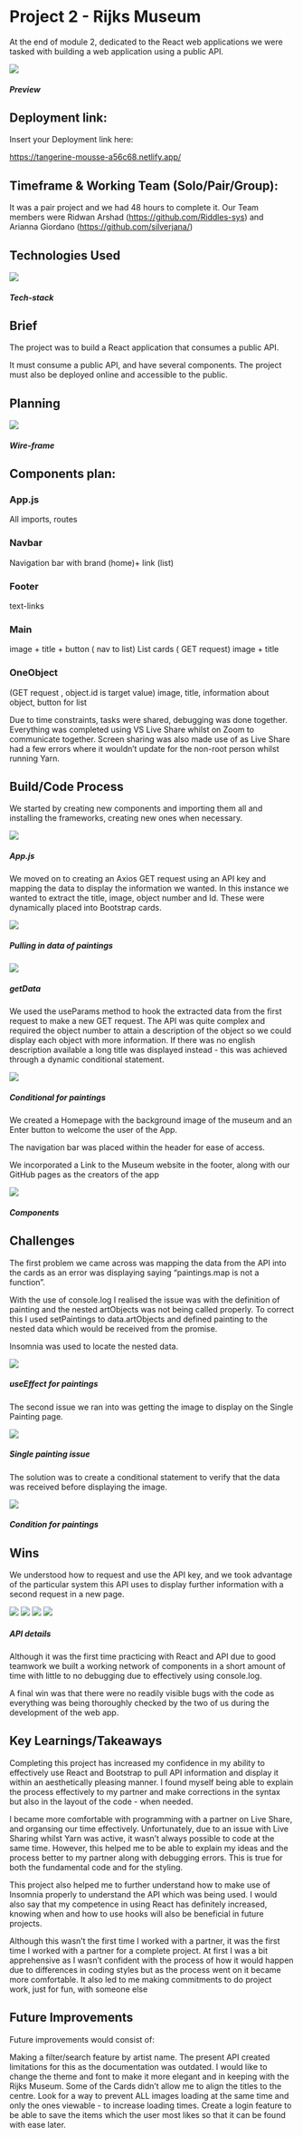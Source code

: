 # Project 2 - Rijks Museum

At the end of module 2, dedicated to the React web applications we were tasked with building a web application using a public API.

![](readme/project-2.gif)
##### Preview

## Deployment link:

Insert your Deployment link here:

https://tangerine-mousse-a56c68.netlify.app/

## Timeframe & Working Team (Solo/Pair/Group):

It was a pair project and we had 48 hours to complete it. 
Our Team members were Ridwan Arshad (https://github.com/Riddles-sys) and Arianna Giordano (https://github.com/silverjana/)


## Technologies Used

![](readme/tech-stack.png)
##### Tech-stack
## Brief

The project was to build a React application that consumes a public API.

It must consume a public API, and have several components. The project must also be deployed online and accessible to the public.

## Planning



![](readme/image7.png)
##### Wire-frame


## Components plan:

### App.js 
All imports, routes

### Navbar
Navigation  bar with brand (home)+ link (list)

### Footer
text-links
### Main
image + title + button ( nav to list)
List
cards ( GET request)
image + title
### OneObject
(GET request , object.id is target value)
image, title, information about object, button for list

Due to time constraints, tasks were shared, debugging was done together. Everything was completed using VS Live Share whilst on Zoom to communicate together. Screen sharing was also made use of as Live Share had a few errors where it wouldn’t update for the non-root person whilst running Yarn.

## Build/Code Process

We started by creating new components and importing them all and installing the frameworks, creating new ones when necessary. 

![](readme/image8.png)
##### App.js

We moved on to creating an Axios GET request using an API key and mapping the data to display the information we wanted. In this instance we wanted to extract the title, image, object number and Id. These were dynamically placed into Bootstrap cards.

![](readme/image14.png)
##### Pulling in data of paintings

![](readme/image3.png)
##### getData

We used the useParams method to hook the extracted data from the first request to make a new GET request. The API was quite complex and required the object number to attain a description of the object so we could display each object with more information. If there was no english description available a long title was displayed instead - this was achieved through a dynamic conditional statement.

![](readme/image2.png)
##### Conditional for paintings


We created a Homepage with the background image of the museum and an Enter button to welcome the user of the App. 

The navigation bar was placed within the header for ease of access.

We incorporated a Link to the Museum website in the footer, along with our GitHub pages as the creators of the app

![](readme/image11.png)
##### Components


## Challenges

The first problem we came across was mapping the data from the API into the cards as an error was displaying saying “paintings.map is not a function”. 

With the use of console.log I realised the issue was with the definition of painting and the nested artObjects was not being called properly. To correct this I used setPaintings to data.artObjects and defined painting to the nested data which would be received from the promise.

Insomnia was used to locate the nested data.



![](readme/image13.png)
##### useEffect for paintings


The second issue we ran into was getting the image to display on the Single Painting page. 

![](readme/image4.png)
##### Single painting issue


The solution was to create a conditional statement to verify that the data was received before displaying the image.


![](readme/image9.png)
##### Condition for paintings
## Wins



We understood how to request and use the API key, and we took advantage of the particular system this API uses to display further information with a second request in a new page.


![](readme/image10.png)
![](readme/image12.png)
![](readme/image1.png)
![](readme/image6.png)
##### API details

Although it was the first time practicing with React and API due to good teamwork we built a working network of components in a short amount of time with little to no debugging due to effectively using console.log.

A final win was that there were no readily visible bugs with the code as everything was being thoroughly checked by the two of us during the development of the web app.


## Key Learnings/Takeaways

Completing this project has increased my confidence in my ability to effectively use React and Bootstrap to pull API information and display it within an aesthetically pleasing manner. I found myself being able to explain the process effectively to my partner and make corrections in the syntax but also in the layout of the code - when needed. 

I became more comfortable with programming with a partner on Live Share, and organsing our time effectively. Unfortunately, due to an issue with Live Sharing whilst Yarn was active, it wasn’t always possible to code at the same time. However, this helped me to be able to explain my ideas and the process better to my partner along with debugging errors. This is true for both the fundamental code and for the styling. 

This project also helped me to further understand how to make use of Insomnia properly to understand the API which was being used. I would also say that my competence in using React has definitely increased, knowing when and how to use hooks will also be beneficial in future projects.

Although this wasn’t the first time I worked with a partner, it was the first time I worked with a partner for a complete project. At first I was a bit apprehensive as I wasn’t confident with the process of how it would happen due to differences in coding styles but as the process went on it became more comfortable. It also led to me making commitments to do project work, just for fun, with someone else

## Future Improvements

Future improvements would consist of:

Making a filter/search feature by artist name. The present API created limitations for this as the documentation was outdated.
I would like to change the theme and font to make it more elegant and in keeping with the Rijks Museum.
Some of the Cards didn’t allow me to align the titles to the centre. 
Look for a way to prevent ALL images loading at the same time and only the ones viewable - to increase loading times.
Create a login feature to be able to save the items which the user most likes so that it can be found with ease later.

